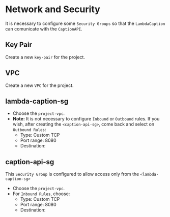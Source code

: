 # Network and Security

It is necessary to configure some `Security Groups` so that the `LambdaCaption` can comunicate with the `CaptionAPI`.

## Key Pair

Create a new `key-pair` for the project.

## VPC

Create a new `VPC` for the project.

## lambda-caption-sg

* Choose the `project-vpc`.
* **__Note:__** It is not necessary to configure `Inbound` or `Outbound` rules. If you wish, after creating the `<caption-api-sg>`, come back and select on `Outbound Rules`:
  * Type: Custom TCP
  * Port range: 8080
  * Destination: <caption-api-sg>

## caption-api-sg

This `Security Group` is configured to allow access only from the `<lambda-caption-sg>`

* Choose the `project-vpc`.
* For `Inbound Rules`, choose:
  * Type: Custom TCP
  * Port range: 8080
  * Destination: <lambda-caption-sg>
